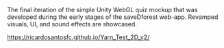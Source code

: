 The final iteration of the simple Unity WebGL quiz mockup that was developed during the early stages of the saveDforest web-app. Revamped visuals, UI, and sound effects are showcased.

https://ricardosantosfc.github.io/Yarn_Test_2D_v2/
